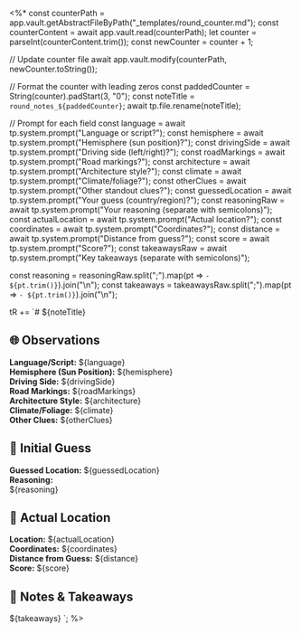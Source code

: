 <%*
const counterPath = app.vault.getAbstractFileByPath("_templates/round_counter.md");
const counterContent = await app.vault.read(counterPath);
let counter = parseInt(counterContent.trim());
const newCounter = counter + 1;

// Update counter file
await app.vault.modify(counterPath, newCounter.toString());

// Format the counter with leading zeros
const paddedCounter = String(counter).padStart(3, "0");
const noteTitle = `round_notes_${paddedCounter}`;
await tp.file.rename(noteTitle);

// Prompt for each field
const language = await tp.system.prompt("Language or script?");
const hemisphere = await tp.system.prompt("Hemisphere (sun position)?");
const drivingSide = await tp.system.prompt("Driving side (left/right)?");
const roadMarkings = await tp.system.prompt("Road markings?");
const architecture = await tp.system.prompt("Architecture style?");
const climate = await tp.system.prompt("Climate/foliage?");
const otherClues = await tp.system.prompt("Other standout clues?");
const guessedLocation = await tp.system.prompt("Your guess (country/region)?");
const reasoningRaw = await tp.system.prompt("Your reasoning (separate with semicolons)");
const actualLocation = await tp.system.prompt("Actual location?");
const coordinates = await tp.system.prompt("Coordinates?");
const distance = await tp.system.prompt("Distance from guess?");
const score = await tp.system.prompt("Score?");
const takeawaysRaw = await tp.system.prompt("Key takeaways (separate with semicolons)");

const reasoning = reasoningRaw.split(";").map(pt => `- ${pt.trim()}`).join("\n");
const takeaways = takeawaysRaw.split(";").map(pt => `- ${pt.trim()}`).join("\n");

tR += `# ${noteTitle}

## 🌐 Observations
**Language/Script:** ${language}  
**Hemisphere (Sun Position):** ${hemisphere}  
**Driving Side:** ${drivingSide}  
**Road Markings:** ${roadMarkings}  
**Architecture Style:** ${architecture}  
**Climate/Foliage:** ${climate}  
**Other Clues:** ${otherClues}  

## 🧠 Initial Guess
**Guessed Location:** ${guessedLocation}  
**Reasoning:**  
${reasoning}

## 📍 Actual Location
**Location:** ${actualLocation}  
**Coordinates:** ${coordinates}  
**Distance from Guess:** ${distance}  
**Score:** ${score}  

## 🧩 Notes & Takeaways
${takeaways}
`;
%>
